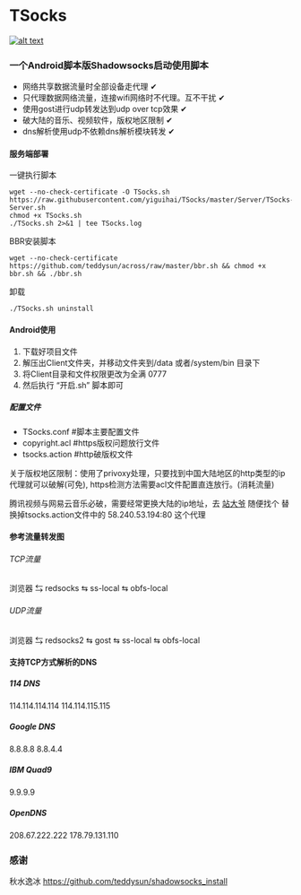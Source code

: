 # TSocks
[![alt text](http://yaohuo.me/tupian/yaohuo.png "title")](http://yaohuo.me) 
### 一个Android脚本版Shadowsocks启动使用脚本 ### 
- 网络共享数据流量时全部设备走代理 ✔
- 只代理数据网络流量，连接wifi网络时不代理。互不干扰 ✔
- 使用gost进行udp转发达到udp over tcp效果 ✔
- 破大陆的音乐、视频软件，版权地区限制 ✔
- dns解析使用udp不依赖dns解析模块转发 ✔
#### 服务端部署 #### 
一键执行脚本
```
wget --no-check-certificate -O TSocks.sh https://raw.githubusercontent.com/yiguihai/TSocks/master/Server/TSocks-Server.sh
chmod +x TSocks.sh
./TSocks.sh 2>&1 | tee TSocks.log
```
BBR安装脚本
```
wget --no-check-certificate https://github.com/teddysun/across/raw/master/bbr.sh && chmod +x bbr.sh && ./bbr.sh
```

卸载
```
./TSocks.sh uninstall 
```
#### Android使用 #### 
1. 下载好项目文件
2. 解压出Client文件夹，并移动文件夹到/data 或者/system/bin 目录下
3. 将Client目录和文件权限更改为全满 0777
4. 然后执行 “开启.sh” 脚本即可
##### 配置文件 ##### 

- TSocks.conf #脚本主要配置文件
- copyright.acl #https版权问题放行文件
- tsocks.action #http破版权文件

关于版权地区限制：使用了privoxy处理，只要找到中国大陆地区的http类型的ip代理就可以破解(可免), https检测方法需要acl文件配置直连放行。(消耗流量)

腾讯视频与网易云音乐必破，需要经常更换大陆的ip地址，去 
[站大爷](http://ip.zdaye.com/?ip=&port=&adr=&checktime=&sleep=1&cunhuo=&nport=&nadr=&dengji=&https=&yys=&post=%d6%a7%b3%d6&px=3)
随便找个 替换掉tsocks.action文件中的 58.240.53.194:80 这个代理

#### 参考流量转发图 #### 

###### TCP流量 ###### 
浏览器 ⇆ redsocks ⇆ ss-local ⇆ obfs-local 
###### UDP流量 ######
浏览器 ⇆ redsocks2 ⇆ gost ⇆ ss-local ⇆ obfs-local

#### 支持TCP方式解析的DNS ####
##### 114 DNS #####
114.114.114.114 114.114.115.115
##### Google DNS #####
8.8.8.8 8.8.4.4
##### IBM Quad9 #####
9.9.9.9
##### OpenDNS #####
208.67.222.222 178.79.131.110
### 感谢 ###
秋水逸冰 https://github.com/teddysun/shadowsocks_install
